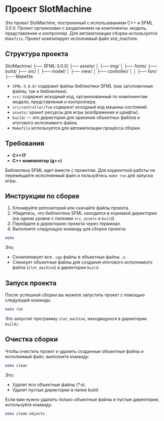 # Проект SlotMachine

Это проект SlotMachine, построенный с использованием C++ и SFML 3.0.0. Проект организован с разделением на компоненты: модель, представление и контроллер. Для автоматизации сборки используется `Makefile`. Проект компилирует исполнимый файл slot_machine.

## Структура проекта

SlotMachine/
├── SFML-3.0.0/
├── assets/
│ ├── img/
│ ├── fonts/
├── build/
├── src/
│ ├── model/
│ ├── view/
│ ├── controller/
│ │ ├── fsm/
├── Makefile

- `SFML-3.0.0/` содержит файлы библиотеки SFML (как заголовочные файлы, так и библиотеки).
- `src/` содержит исходный код, организованный по компонентам модели, представления и контроллера.
- `src/controller/fsm` содержит исходный код машины состояний.
- `assets/` хранит ресурсы для игры (изображения и шрифты).
- `build/` — это директория для хранения объектных файлов и итогового исполнимого файла.
- `Makefile` используется для автоматизации процесса сборки.

## Требования

- **C++17**
- **C++ компилятор (g++)**

Библиотека SFML идет вместе с проектом. Для корректной работы не перемещайте исполняемый файл и пользуйтесь `make run` для запуска игры.

## Инструкции по сборке

1. Клонируйте репозиторий или скачайте файлы проекта.
2. Убедитесь, что библиотека SFML находится в корневой директории (на одном уровне с папками `src`, `assets` и `build`).
3. Перейдите в директорию проекта через терминал.
4. Выполните следующую команду для сборки проекта:

```bash
make
```

Это:
- Скомпилирует все `.cpp` файлы в объектные файлы `.o`.
- Слинкует объектные файлы для создания итогового исполнимого файла (`slot_machine`) в директории `build`.

## Запуск проекта

После успешной сборки вы можете запустить проект с помощью следующей команды:

```bash
make run
```

Это запустит программу `slot_machine`, находящуюся в директории `build/`.

## Очистка сборки

Чтобы очистить проект и удалить созданные объектные файлы и исполнимый файл, выполните команду:

```bash
make clean
```

Это:
- Удалит все объектные файлы (*.o).
- Удалит пустые директории в папке build.

Если вам нужно удалить только объектные файлы и пустые директории, используйте команду:
```bash
make clean-objects
```
